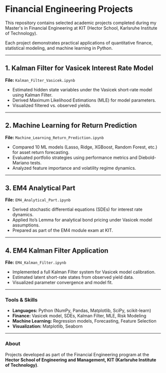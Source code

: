 # Financial Engineering Projects

This repository contains selected academic projects completed during my Master's in Financial Engineering at KIT (Hector School, Karlsruhe Institute of Technology).

Each project demonstrates practical applications of quantitative finance, statistical modeling, and machine learning in Python.

---

## 1. Kalman Filter for Vasicek Interest Rate Model
**File:** `Kalman_Filter_Vasicek.ipynb`  
- Estimated hidden state variables under the Vasicek short-rate model using Kalman Filter.  
- Derived Maximum Likelihood Estimations (MLE) for model parameters.  
- Visualized filtered vs. observed yields.

---

## 2. Machine Learning for Return Prediction
**File:** `Machine_Learning_Return_Prediction.ipynb`  
- Compared 10 ML models (Lasso, Ridge, XGBoost, Random Forest, etc.) for asset return forecasting.  
- Evaluated portfolio strategies using performance metrics and Diebold-Mariano tests.  
- Analyzed feature importance and volatility regime dynamics.

---

## 3. EM4 Analytical Part
**File:** `EM4_Analytical_Part.ipynb`  
- Derived stochastic differential equations (SDEs) for interest rate dynamics.  
- Applied Ito’s Lemma for analytical bond pricing under Vasicek model assumptions.  
- Prepared as part of the EM4 module exam at KIT.

---

## 4. EM4 Kalman Filter Application
**File:** `EM4_Kalman_Filter.ipynb`  
- Implemented a full Kalman Filter system for Vasicek model calibration.  
- Estimated latent short-rate states from observed yield data.  
- Visualized parameter convergence and model fit.

---

### Tools & Skills
- **Languages:** Python (NumPy, Pandas, Matplotlib, SciPy, scikit-learn)
- **Finance:** Vasicek model, SDEs, Kalman Filter, MLE, Risk Modeling
- **Machine Learning:** Regression models, Forecasting, Feature Selection
- **Visualization:** Matplotlib, Seaborn

---

### About
Projects developed as part of the Financial Engineering program at the **Hector School of Engineering and Management, KIT (Karlsruhe Institute of Technology)**.
